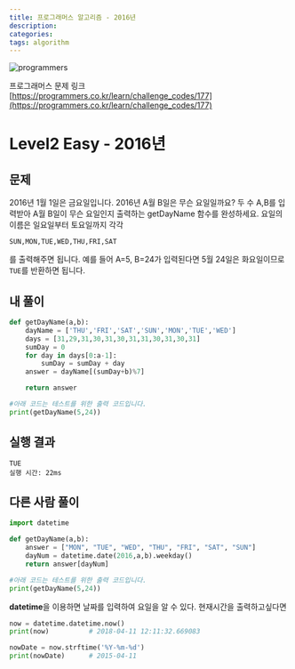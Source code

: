 ```yaml
---
title: 프로그래머스 알고리즘 - 2016년
description: 
categories: 
tags: algorithm
---
```


![programmers](https://programmers.co.kr/assets/img-share-facebook-40d22fd487958cab7e6e554c4524144a1515029167293d382c0d6f762d433648.jpg)

프로그래머스 문제 링크 [https://programmers.co.kr/learn/challenge_codes/177](https://programmers.co.kr/learn/challenge_codes/177)

# Level2 Easy - 2016년

## 문제

2016년 1월 1일은 금요일입니다. 2016년 A월 B일은 무슨 요일일까요? 두 수 A,B를 입력받아 A월 B일이 무슨 요일인지 출력하는 getDayName 함수를 완성하세요. 요일의 이름은 일요일부터 토요일까지 각각  

`SUN,MON,TUE,WED,THU,FRI,SAT`  

를 출력해주면 됩니다. 예를 들어 A=5, B=24가 입력된다면 5월 24일은 화요일이므로 `TUE`를 반환하면 됩니다.

## 내 풀이

```python
def getDayName(a,b):
    dayName = ['THU','FRI','SAT','SUN','MON','TUE','WED']
    days = [31,29,31,30,31,30,31,31,30,31,30,31]
    sumDay = 0
    for day in days[0:a-1]:
        sumDay = sumDay + day
    answer = dayName[(sumDay+b)%7]

    return answer

#아래 코드는 테스트를 위한 출력 코드입니다.
print(getDayName(5,24))
```

## 실행 결과

```text
TUE
실행 시간: 22ms
```

## 다른 사람 풀이

```python
import datetime

def getDayName(a,b):
    answer = ["MON", "TUE", "WED", "THU", "FRI", "SAT", "SUN"]
    dayNum = datetime.date(2016,a,b).weekday()
    return answer[dayNum]

#아래 코드는 테스트를 위한 출력 코드입니다.
print(getDayName(5,24))
```

**datetime**을 이용하면 날짜를 입력하여 요일을 알 수 있다.
현재시간을 출력하고싶다면

```python
now = datetime.datetime.now()
print(now)          # 2018-04-11 12:11:32.669083

nowDate = now.strftime('%Y-%m-%d')
print(nowDate)      # 2015-04-11
```
